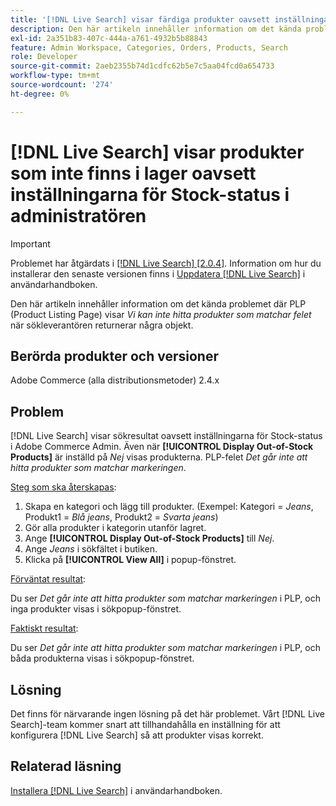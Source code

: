 ```yaml
---
title: '[!DNL Live Search] visar färdiga produkter oavsett inställningarna för Stock-status i admin'
description: Den här artikeln innehåller information om det kända problemet där PLP (Product Listing Page) visar *Vi kan inte hitta produkter som matchar felet* medan sökleverantören returnerar några objekt.
exl-id: 2a351b83-407c-444a-a761-4932b5b88843
feature: Admin Workspace, Categories, Orders, Products, Search
role: Developer
source-git-commit: 2aeb2355b74d1cdfc62b5e7c5aa04fcd0a654733
workflow-type: tm+mt
source-wordcount: '274'
ht-degree: 0%

---
```


# [!DNL Live Search] visar produkter som inte finns i lager oavsett inställningarna för Stock-status i administratören

>[!IMPORTANT]
>
>Problemet har åtgärdats i [[!DNL Live Search] [2.0.4]](https://experienceleague.adobe.com/docs/commerce-merchant-services/live-search/release-notes.html). Information om hur du installerar den senaste versionen finns i [Uppdatera [!DNL Live Search]](https://experienceleague.adobe.com/docs/commerce-merchant-services/live-search/onboard/install.html#update) i användarhandboken.

Den här artikeln innehåller information om det kända problemet där PLP (Product Listing Page) visar *Vi kan inte hitta produkter som matchar felet* när sökleverantören returnerar några objekt.

## Berörda produkter och versioner

Adobe Commerce (alla distributionsmetoder) 2.4.x

## Problem

[!DNL Live Search] visar sökresultat oavsett inställningarna för Stock-status i Adobe Commerce Admin. Även när **[!UICONTROL Display Out-of-Stock Products]** är inställd på *Nej* visas produkterna. PLP-felet *Det går inte att hitta produkter som matchar markeringen*.

<u>Steg som ska återskapas</u>:

1. Skapa en kategori och lägg till produkter. (Exempel: Kategori = _Jeans_, Produkt1 = _Blå jeans_, Produkt2 = _Svarta jeans_)
1. Gör alla produkter i kategorin utanför lagret.
1. Ange **[!UICONTROL Display Out-of-Stock Products]** till *Nej*.
1. Ange *Jeans* i sökfältet i butiken.
1. Klicka på **[!UICONTROL View All]** i popup-fönstret.

<u>Förväntat resultat</u>:

Du ser *Det går inte att hitta produkter som matchar markeringen* i PLP, och inga produkter visas i sökpopup-fönstret.

<u>Faktiskt resultat</u>:

Du ser *Det går inte att hitta produkter som matchar markeringen* i PLP, och båda produkterna visas i sökpopup-fönstret.

## Lösning

Det finns för närvarande ingen lösning på det här problemet. Vårt [!DNL Live Search]-team kommer snart att tillhandahålla en inställning för att konfigurera [!DNL Live Search] så att produkter visas korrekt.

## Relaterad läsning

[Installera [!DNL Live Search]](https://experienceleague.adobe.com/en/docs/commerce-merchant-services/live-search/install) i användarhandboken.
